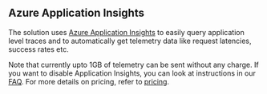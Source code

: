 ## Azure Application Insights

The solution uses [Azure Application Insights](https://azure.microsoft.com/en-us/services/application-insights/) to easily query application level traces and to automatically get telemetry data like request latencies, success rates etc.

Note that currently upto 1GB of telemetry can be sent without any charge. If you want to disable Application Insights, you can look at instructions in our [FAQ](https://go.microsoft.com/fwlink/?linkid=850657#q-how-can-i-disable-application-insights). For more details on pricing, refer to [pricing](https://azure.microsoft.com/en-us/pricing/details/application-insights/).
